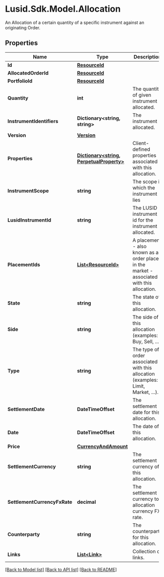 # Lusid.Sdk.Model.Allocation
An Allocation of a certain quantity of a specific instrument against an originating  Order.

## Properties

Name | Type | Description | Notes
------------ | ------------- | ------------- | -------------
**Id** | [**ResourceId**](ResourceId.md) |  | 
**AllocatedOrderId** | [**ResourceId**](ResourceId.md) |  | 
**PortfolioId** | [**ResourceId**](ResourceId.md) |  | 
**Quantity** | **int** | The quantity of given instrument allocated. | 
**InstrumentIdentifiers** | **Dictionary&lt;string, string&gt;** | The instrument allocated. | 
**Version** | [**Version**](Version.md) |  | [optional] 
**Properties** | [**Dictionary&lt;string, PerpetualProperty&gt;**](PerpetualProperty.md) | Client-defined properties associated with this allocation. | [optional] 
**InstrumentScope** | **string** | The scope in which the instrument lies | [optional] 
**LusidInstrumentId** | **string** | The LUSID instrument id for the instrument allocated. | 
**PlacementIds** | [**List&lt;ResourceId&gt;**](ResourceId.md) | A placement - also known as an order placed in the market - associated with this allocation. | [optional] 
**State** | **string** | The state of this allocation. | [optional] 
**Side** | **string** | The side of this allocation (examples: Buy, Sell, ...). | [optional] 
**Type** | **string** | The type of order associated with this allocation (examples: Limit, Market, ...). | [optional] 
**SettlementDate** | **DateTimeOffset** | The settlement date for this allocation. | [optional] 
**Date** | **DateTimeOffset** | The date of this allocation. | [optional] 
**Price** | [**CurrencyAndAmount**](CurrencyAndAmount.md) |  | [optional] 
**SettlementCurrency** | **string** | The settlement currency of this allocation. | [optional] 
**SettlementCurrencyFxRate** | **decimal** | The settlement currency to allocation currency FX rate. | [optional] 
**Counterparty** | **string** | The counterparty for this allocation. | [optional] 
**Links** | [**List&lt;Link&gt;**](Link.md) | Collection of links. | [optional] 

[[Back to Model list]](../README.md#documentation-for-models) [[Back to API list]](../README.md#documentation-for-api-endpoints) [[Back to README]](../README.md)

